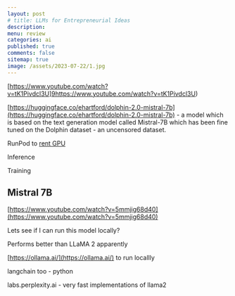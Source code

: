 ```yaml
---
layout: post
# title: LLMs for Entrepreneurial Ideas 
description: 
menu: review
categories: ai 
published: true 
comments: false     
sitemap: true
image: /assets/2023-07-22/1.jpg
---
```


<!-- [![alt text](/assets/2023-10-10/3.jpg "email"){:width="600px"}](/assets/2023-10-10/3.jpg) -->


[https://www.youtube.com/watch?v=tK1Pivdcl3U]9https://www.youtube.com/watch?v=tK1Pivdcl3U)

[https://huggingface.co/ehartford/dolphin-2.0-mistral-7b](https://huggingface.co/ehartford/dolphin-2.0-mistral-7b) - a model which is based on the text generation model called Mistral-7B which has been fine tuned on the Dolphin dataset - an uncensored dataset.


RunPod to [rent GPU](https://www.runpod.io/)

Inference 

Training


## Mistral 7B

[https://www.youtube.com/watch?v=5mmjig68d40](https://www.youtube.com/watch?v=5mmjig68d40) 

Lets see if I can run this model locally?

Performs better than LLaMA 2 apparently


[https://ollama.ai/](https://ollama.ai/) to run locallly

langchain too - python

labs.perplexity.ai - very fast implementations of llama2

